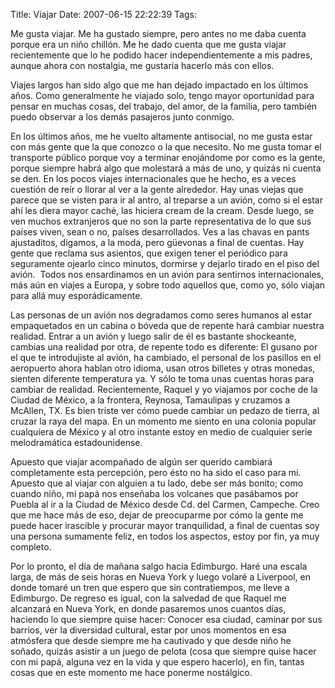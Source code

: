 Title: Viajar
Date: 2007-06-15 22:22:39
Tags: 

<p>Me gusta viajar. Me ha gustado siempre, pero antes no me daba cuenta porque era un niño chillón. Me he dado cuenta que me gusta viajar recientemente que lo he podido hacer independientemente a mis padres, aunque ahora con nostalgia, me gustaría hacerlo más con ellos.</p>

<p>Viajes largos han sido algo que me han dejado impactado en los últimos años. Como generalmente he viajado solo, tengo mayor oportunidad para pensar en muchas cosas, del trabajo, del amor, de la familia, pero también puedo observar a los demás pasajeros junto conmigo.</p>

<p>En los últimos años, me he vuelto altamente antisocial, no me gusta estar con más gente que la que conozco o la que necesito. No me gusta tomar el transporte público porque voy a terminar enojándome por como es la gente, porque siempre habrá algo que molestará a más de uno, y quizás ni cuenta se den. En los pocos viajes internacionales que he hecho, es a veces cuestión de reír o llorar al ver a la gente alrededor. Hay unas viejas que parece que se visten para ir al antro, al treparse a un avión, como si el estar ahí les diera mayor caché, las hiciera cream de la cream. Desde luego, se ven muchos extranjeros que no son la parte representativa de lo que sus países viven, sean o no, países desarrollados. Ves a las chavas en pants ajustaditos, digamos, a la moda, pero güevonas a final de cuentas. Hay gente que reclama sus asientos, que exigen tener el periódico para seguramente ojearlo cinco minutos, dormirse y dejarlo tirado en el piso del avión.  Todos nos ensardinamos en un avión para sentirnos internacionales, más aún en viajes a Europa, y sobre todo aquellos que, como yo, sólo viajan para allá muy esporádicamente.</p>

<p>Las personas de un avión nos degradamos como seres humanos al estar empaquetados en un cabina o bóveda que de repente hará cambiar nuestra realidad. Entrar a un avión y luego salir de él es bastante shockeante, cambias una realidad por otra, de repente todo es diferente: El gusano por el que te introdujiste al avión, ha cambiado, el personal de los pasillos en el aeropuerto ahora hablan otro idioma, usan otros billetes y otras monedas, sienten diferente temperatura ya. Y sólo te toma unas cuentas horas para cambiar de realidad. Recientemente, Raquel y yo viajamos por coche de la Ciudad de México, a la frontera, Reynosa, Tamaulipas y cruzamos a McAllen, TX. Es bien triste ver cómo puede cambiar un pedazo de tierra, al cruzar la raya del mapa. En un momento me siento en una colonia popular cualquiera de México y al otro instante estoy en medio de cualquier serie melodramática estadounidense.</p>

<p>Apuesto que viajar acompañado de algún ser querido cambiará completamente esta percepción, pero ésto no ha sido el caso para mí. Apuesto que al viajar con alguien a tu lado, debe ser más bonito; como cuando niño, mi papá nos enseñaba los volcanes que pasábamos por Puebla al ir a la Ciudad de México desde Cd. del Carmen, Campeche. Creo que me hace más de eso, dejar de preocuparme por cómo la gente me puede hacer irascible y procurar mayor tranquilidad, a final de cuentas soy una persona sumamente feliz, en todos los aspectos, estoy por fin, ya muy completo.</p>

<p>Por lo pronto, el día de mañana salgo hacia Edimburgo. Haré una escala larga, de más de seis horas en Nueva York y luego volaré a Liverpool, en donde tomaré un tren que espero que sin contratiempos, me lleve a Edimburgo. De regreso es igual, con la salvedad de que Raquel me alcanzará en Nueva York, en donde pasaremos unos cuantos días, haciendo lo que siempre quise hacer: Conocer esa ciudad, caminar por sus barrios, ver la diversidad cultural, estar por unos momentos en esa atmósfera que desde siempre me ha cautivado y que desde niño he soñado, quizás asistir a un juego de pelota (cosa que siempre quise hacer con mi papá, alguna vez en la vida y que espero hacerlo), en fin, tantas cosas que en este momento me hace ponerme nostálgico.</p>
